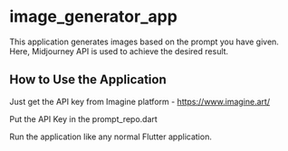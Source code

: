 # image_generator_app

This application generates images based on the prompt you have given. Here, Midjourney API is used to achieve the desired result.

## How to Use the Application
Just get the API key from Imagine platform - https://www.imagine.art/

Put the API Key in the prompt_repo.dart

Run the application like any normal Flutter application.

